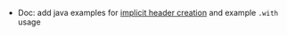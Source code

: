 * Doc: add java examples for [implicit header creation](HTTP/header#implicit-header) and example `.with` usage
